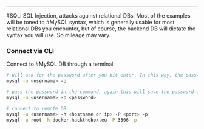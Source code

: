 -- -
#SQLi
SQL Injection, attacks against relational DBs. Most of the examples will be toned to #MySQL syntax, which is generally usable for most relational DBs you encounter, but of course, the backend DB will dictate the syntax you will use. So mileage may vary. 
### Connect via CLI
Connect to #MySQL DB through a terminal:
```bash
# will ask for the password after you hit enter. In this way, the password is not saved as cleartext in ".bash_history" or the "history" command:
mysql -u <username> -p

# pass the password in the command, again this will save the password as cleartext in various history locations:
mysql -u <username> -p <password>

# connect to remote DB
mysql -u <username> -h <hostname or ip> -P <port> -p
mysql -u root -h docker.hackthebox.eu -P 3306 -p
```